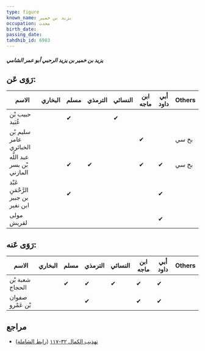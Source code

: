 ```yaml
---
type: figure
known_name: يزيد بن خمير
occupation: محدث
birth_date:
passing_date:
tahdhib_id: 6983
---
```

##### يزيد بن خمير بن يزيد الرحبي أبو عمر الشامي

## رَوَى عَن:
| الاسم                              | البخاري | مسلم | الترمذي | النسائي | ابن ماجه | أبي داود | Others |
| ---------------------------------- | ------- | ---- | ------- | ------- | -------- | -------- | ------ |
| حبيب بْن عُبَيد                    |         | ✔    |         | ✔       |          |          |        |
| سليم بْن عامر الخبائري             |         |      |         |         | ✔        |          | بخ سي  |
| عبد اللَّه بْن بسر المازني         |         | ✔    | ✔       |         | ✔        | ✔        | بخ سي  |
| عَبْد الرَّحْمَنِ بن جبير ابن نفير |         | ✔    |         |         |          | ✔        |        |
| مولى لقريش                         |         |      |         |         |          | ✔        |        |
## رَوَى عَنه:
| الاسم            | البخاري | مسلم | الترمذي | النسائي | ابن ماجه | أبي داود | Others |
| ---------------- | ------- | ---- | ------- | ------- | -------- | -------- | ------ |
| شعبة بْن الحجاج  |         | ✔    | ✔       | ✔       | ✔        | ✔        |        |
| صفوان بْن عَمْرو |         |      | ✔       |         | ✔        | ✔        |        |
## مراجع
- [تهذيب الكمال ٣٢-١١٧](obsidian://open?vault=Tahdhib-al-Kamal&file=Figures/٦٩٨٣-يزيد%20بن%20خمير%20بن%20يزيد%20الرحبي%20أبو%20عمر%20الشامي) ([رابط الشاملة](https://shamela.ws/book/3722/17231))